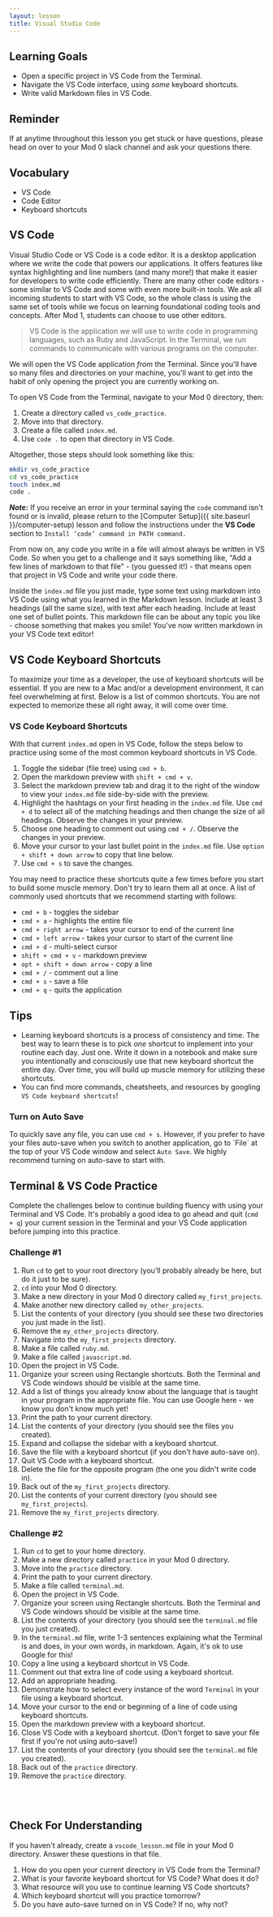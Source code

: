 ```yaml
---
layout: lesson
title: Visual Studio Code
---
```


## Learning Goals

- Open a specific project in VS Code from the Terminal.
- Navigate the VS Code interface, using _some_ keyboard shortcuts.
- Write valid Markdown files in VS Code.

## Reminder
If at anytime throughout this lesson you get stuck or have questions, please head on over to your Mod 0 slack channel and ask your questions there.

## Vocabulary

- <span class="vocab">VS Code</span>
- <span class="vocab">Code Editor</span>
- <span class="vocab">Keyboard shortcuts</span>

## VS Code

<span class="vocab">Visual Studio Code</span> or VS Code is a <span class="vocab">code editor</span>. It is a desktop application where we write the code that powers our applications. It offers features like syntax highlighting and line numbers (and many more!) that make it easier for developers to write code efficiently. There are many other code editors - some similar to VS Code and some with even more built-in tools. We ask all incoming students to start with VS Code, so the whole class is using the same set of tools while we focus on learning foundational coding tools and concepts. After Mod 1, students can choose to use other editors.

>VS Code is the application we will use to write code in programming languages, such as Ruby and JavaScript. In the Terminal, we run commands to communicate with various programs on the computer.

We will open the VS Code application _from_ the Terminal. Since you'll have so many files and directories on your machine, you'll want to get into the habit of only opening the project you are currently working on.

To open VS Code from the Terminal, navigate to your Mod 0 directory, then:
1. Create a directory called `vs_code_practice`.
2. Move into that directory.
3. Create a file called `index.md`.
4. Use `code .` to open that directory in VS Code.

Altogether, those steps should look something like this:

```bash
mkdir vs_code_practice
cd vs_code_practice
touch index.md
code .
```

***Note:*** If you receive an error in your terminal saying the `code` command isn't found or is invalid, please return to the [Computer Setup]({{ site.baseurl }}/computer-setup) lesson and follow the instructions under the **VS Code** section to `Install ‘code’ command in PATH command.`


From now on, any code you write in a file will almost always be written in VS Code. So when you get to a challenge and it says something like, "Add a few lines of markdown to that file" - (you guessed it!) - that means open that project in VS Code and write your code there.

Inside the `index.md` file you just made, type some text using markdown into VS Code using what you learned in the Markdown lesson. Include at least 3 headings (all the same size), with text after each heading. Include at least one set of bullet points. This markdown file can be about any topic you like - choose something that makes you smile! You've now written markdown in your VS Code text editor!

## VS Code Keyboard Shortcuts

To maximize your time as a developer, the use of <span class="vocab">keyboard shortcuts</span> will be essential. If you are new to a Mac and/or a development environment, it can feel overwhelming at first. Below is a list of common shortcuts. You are not expected to memorize these all right away, it will come over time.

<div class="s-card">
  <h3>VS Code Keyboard Shortcuts</h3>
  <p>With that current <code>index.md</code> open in VS Code, follow the steps below to practice using some of the most common keyboard shortcuts in VS Code.</p>
  <ol>
    <li>Toggle the sidebar (file tree) using <code>cmd + b</code>.</li>
    <li>Open the markdown preview with <code>shift + cmd + v</code>.</li>
    <li>Select the markdown preview tab and drag it to the right of the window to view your <code>index.md</code> file side-by-side with the preview.</li>
    <li>Highlight the hashtags on your first heading in the <code>index.md</code> file. Use <code>cmd + d</code> to select all of the matching headings and then change the size of all headings. Observe the changes in your preview.</li>
    <li>Choose one heading to comment out using <code>cmd + /</code>. Observe the changes in your preview.</li>
    <li>Move your cursor to your last bullet point in the <code>index.md</code> file. Use <code>option + shift + down arrow</code> to copy that line below.</li>
    <li>Use <code>cmd + s</code> to save the changes. </li>
  </ol>
</div>

You may need to practice these shortcuts quite a few times before you start to build some muscle memory. Don't try to learn them all at once. A list of commonly used shortcuts that we recommend starting with follows:

- `cmd + b` - toggles the sidebar
- `cmd + a` - highlights the entire file
- `cmd + right arrow` - takes your cursor to end of the current line
- `cmd + left arrow` - takes your cursor to start of the current line
- `cmd + d` - multi-select cursor 
- `shift + cmd + v` - markdown preview
- `opt + shift + down arrow` - copy a line
- `cmd + /` - comment out a line
- `cmd + s` - save a file
- `cmd + q` - quits the application

## Tips

- Learning keyboard shortcuts is a process of consistency and time. The best way to learn these is to pick *one* shortcut to implement into your routine each day. Just one. Write it down in a notebook and make sure you intentionally and consciously use that new keyboard shortcut the entire day. Over time, you will build up muscle memory for utilizing these shortcuts.
- You can find more commands, cheatsheets, and resources by googling `VS Code keyboard shortcuts`!

<div class="s-card">
  <h3>Turn on Auto Save</h3>
  <p>To quickly save any file, you can use <code>cmd + s</code>. However, if you prefer to have your files auto-save when you switch to another application, go to `File` at the top of your VS Code window and select <code>Auto Save</code>. We highly recommend turning on auto-save to start with.</p>
</div>

## Terminal & VS Code Practice

Complete the challenges below to continue building fluency with using your Terminal and VS Code. It's probably a good idea to go ahead and quit (`cmd + q`) your current session in the Terminal and your VS Code application before jumping into this practice.

### Challenge #1

1. Run `cd` to get to your root directory (you’ll probably already be here, but do it just to be sure).
1. `cd` into your Mod 0 directory.
1. Make a new directory in your Mod 0 directory called `my_first_projects`.
1. Make another new directory called `my_other_projects`.
1. List the contents of your directory (you should see these two directories you just made in the list).
1. Remove the `my_other_projects` directory.
1. Navigate into the `my_first_projects` directory.
1. Make a file called `ruby.md`.
1. Make a file called `javascript.md`.
1. Open the project in VS Code.
1. Organize your screen using Rectangle shortcuts. Both the Terminal and VS Code windows should be visible at the same time.
1. Add a list of things you already know about the language that is taught in your program in the appropriate file. You can use Google here - we know you don't know much yet!
1. Print the path to your current directory.
1. List the contents of your directory (you should see the files you created).
1. Expand and collapse the sidebar with a keyboard shortcut.
1. Save the file with a keyboard shortcut (if you don't have auto-save on).
1. Quit VS Code with a keyboard shortcut.
1. Delete the file for the opposite program (the one you didn't write code in).
1. Back out of the `my_first_projects` directory.
1. List the contents of your current directory (you should see `my_first_projects`).
1. Remove the `my_first_projects` directory.

### Challenge #2

1. Run `cd` to get to your home directory.
1. Make a new directory called `practice` in your Mod 0 directory.
1. Move into the `practice` directory.
1. Print the path to your current directory.
1. Make a file called `terminal.md`.
1. Open the project in VS Code.
1. Organize your screen using Rectangle shortcuts. Both the Terminal and VS Code windows should be visible at the same time.
1. List the contents of your directory (you should see the `terminal.md` file you just created).
1. In the `terminal.md` file, write 1-3 sentences explaining what the Terminal is and does, in your own words, in markdown. Again, it's ok to use Google for this!
1. Copy a line using a keyboard shortcut in VS Code.
1. Comment out that extra line of code using a keyboard shortcut.
1. Add an appropriate heading.
1. Demonstrate how to select every instance of the word `Terminal` in your file using a keyboard shortcut.
1. Move your cursor to the end or beginning of a line of code using keyboard shortcuts. 
1. Open the markdown preview with a keyboard shortcut.
1. Close VS Code with a keyboard shortcut. (Don't forget to save your file first if you're not using auto-save!)
1. List the contents of your directory (you should see the `terminal.md` file you created).
1. Back out of the `practice` directory.
1. Remove the `practice` directory.
<br>
<br>

## Check For Understanding
If you haven't already, create a `vscode_lesson.md` file in your Mod 0 directory. Answer these questions in that file.

1. How do you open your current directory in VS Code from the Terminal?
1. What is your favorite keyboard shortcut for VS Code? What does it do? 
1. What resource will you use to continue learning VS Code shortcuts? 
1. Which keyboard shortcut will you practice tomorrow? 
1. Do you have auto-save turned on in VS Code? If no, why not?


<br><br>
